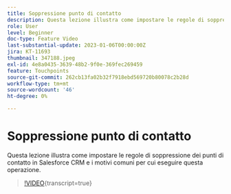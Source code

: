 ```yaml
---
title: Soppressione punto di contatto
description: Questa lezione illustra come impostare le regole di soppressione dei punti di contatto in Salesforce CRM e i motivi comuni per cui eseguire questa operazione.
role: User
level: Beginner
doc-type: Feature Video
last-substantial-update: 2023-01-06T00:00:00Z
jira: KT-11693
thumbnail: 347188.jpeg
exl-id: 4e8a0435-3639-48b2-9f0e-369fec269459
feature: Touchpoints
source-git-commit: 262cb13fa02b32f7918ebd569720b80078c2b28d
workflow-type: tm+mt
source-wordcount: '46'
ht-degree: 0%

---
```


# Soppressione punto di contatto

Questa lezione illustra come impostare le regole di soppressione dei punti di contatto in Salesforce CRM e i motivi comuni per cui eseguire questa operazione.

>[!VIDEO](https://video.tv.adobe.com/v/347188/?learn=on){transcript=true}
